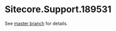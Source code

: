 # Sitecore.Support.189531

See [master branch](https://github.com/sitecoresupport/Sitecore.Support.189531) for details.